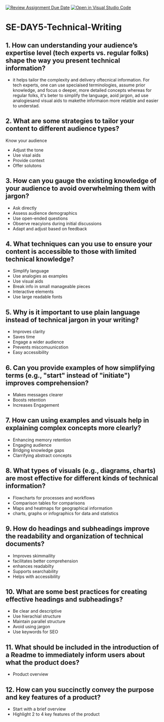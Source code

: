 [![Review Assignment Due Date](https://classroom.github.com/assets/deadline-readme-button-22041afd0340ce965d47ae6ef1cefeee28c7c493a6346c4f15d667ab976d596c.svg)](https://classroom.github.com/a/zsAR-pyY)
[![Open in Visual Studio Code](https://classroom.github.com/assets/open-in-vscode-2e0aaae1b6195c2367325f4f02e2d04e9abb55f0b24a779b69b11b9e10269abc.svg)](https://classroom.github.com/online_ide?assignment_repo_id=18588873&assignment_repo_type=AssignmentRepo)
# SE-DAY5-Technical-Writing
## 1. How can understanding your audience’s expertise level (tech experts vs. regular folks) shape the way you present technical information?
- it helps tailor the complexity and delivery oftecnical information. For tech experts, one can use speciaised terminologies, assume prior knowledge, and focus o deeper, more detailed concepts whereas for regular folks, it's beter to simplify the language, aoid jargon, ad use analogiesand visual aids to makethe informaion more relatble and easier to understad.

## 2. What are some strategies to tailor your content to different audience types?
Know your audience
- Adjust the tone
- Use visal aids
- Provide context
- Offer solutons

## 3. How can you gauge the existing knowledge of your audience to avoid overwhelming them with jargon?
- Ask directly
- Assess audience demographics
- Use open-ended questions
- Observe reacyions during initial discussions
- Adapt and adjust based on feedback
  
## 4. What techniques can you use to ensure your content is accessible to those with limited technical knowledge?
- Simplify language
- Use analogies as examples
- Use visual aids
- Break info in small manageable pieces
- Interactive elements
- Use large readable fonts
  
## 5. Why is it important to use plain language instead of technical jargon in your writing?
- Improves clarity
- Saves time
- Engage a wider audience
- Prevents miscomuunicstion
- Easy accessibility
  
## 6. Can you provide examples of how simplifying terms (e.g., "start" instead of "initiate") improves comprehension?
- Makes messages clearer
- Boosts retention
- Increases Engagement
  
## 7. How can using examples and visuals help in explaining complex concepts more clearly?
- Enhancing memory retention
- Engaging audience
- Bridging knowledge gaps
- Clarrifying abstract concepts
  
## 8. What types of visuals (e.g., diagrams, charts) are most effective for different kinds of technical information?
- Flowcharts for processes and workflows
- Comparison tables for comparisons
- Maps and heatmaps for geographical information
- charts, graphs or infographics for data and statistics
  
## 9. How do headings and subheadings improve the readability and organization of technical documents?
- Improves skimmaility
- facilitates better comprehension
- enhances readabilty
- Supports searchability
- Helps with accessibility
  
## 10. What are some best practices for creating effective headings and subheadings?
- Be clear and descriptive
- Use hierachial structure
- Maintain parallel structure
- Avoid using jargon
- Use keywords for SEO
  
## 11. What should be included in the introduction of a Readme to immediately inform users about what the product does?
- Product overview
  
## 12. How can you succinctly convey the purpose and key features of a product?
- Start with a brief overview
- Highlight 2 to 4 key features of the product 
